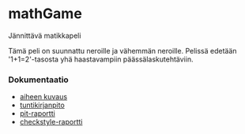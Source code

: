# mathGame
Jännittävä matikkapeli

Tämä peli on suunnattu neroille ja vähemmän neroille. Pelissä edetään '1+1=2'-tasosta yhä haastavampiin päässälaskutehtäviin. 


### Dokumentaatio
* [aiheen kuvaus](dokumentaatio/aihe.md)
* [tuntikirjanpito](dokumentaatio/tuntikirjanpito.md)
* [pit-raportti](https://htmlpreview.github.io/?https://github.com/lasse1977/mathGame/blob/master/dokumentaatio/pit/201611251928/index.html)
* [checkstyle-raportti](https://htmlpreview.github.io/?https://github.com/lasse1977/mathGame/blob/master/dokumentaatio/site/checkstyle.html)
